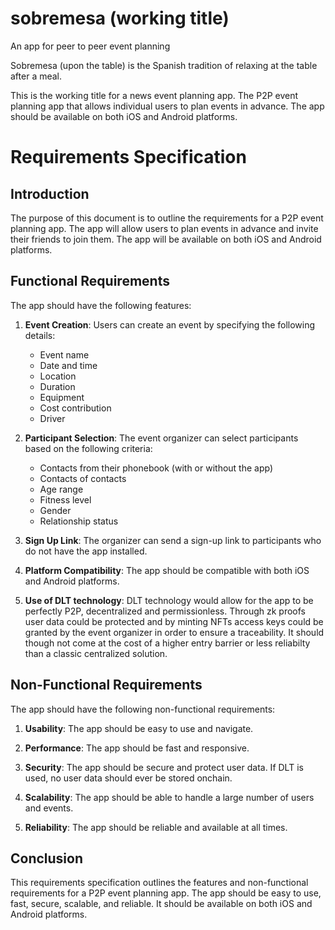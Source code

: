 # sobremesa (working title)
An app for peer to peer event planning

Sobremesa (upon the table)  is the Spanish tradition of relaxing at the table after a meal. 

This is the working title for a news event planning app. The P2P event planning app that allows individual users to plan events in advance. The app should be available on both iOS and Android platforms.

# Requirements Specification

## Introduction
The purpose of this document is to outline the requirements for a P2P event planning app. The app will allow users to plan events in advance and invite their friends to join them. The app will be available on both iOS and Android platforms.

## Functional Requirements
The app should have the following features:

1. **Event Creation**: Users can create an event by specifying the following details:
    - Event name
    - Date and time
    - Location
    - Duration
    - Equipment
    - Cost contribution
    - Driver

2. **Participant Selection**: The event organizer can select participants based on the following criteria:
    - Contacts from their phonebook (with or without the app)
    - Contacts of contacts
    - Age range
    - Fitness level
    - Gender
    - Relationship status

3. **Sign Up Link**: The organizer can send a sign-up link to participants who do not have the app installed.

4. **Platform Compatibility**: The app should be compatible with both iOS and Android platforms.
   
6. **Use of DLT technology**: DLT technology would allow for the app to be perfectly P2P, decentralized and permissionless. Through zk proofs user data could be protected and by minting NFTs access keys could be granted by the event organizer in order to ensure a traceability. It should though not come at the cost of a higher entry barrier or less reliabilty than a classic centralized solution. 

## Non-Functional Requirements
The app should have the following non-functional requirements:

1. **Usability**: The app should be easy to use and navigate.

2. **Performance**: The app should be fast and responsive.

3. **Security**: The app should be secure and protect user data. If DLT is used, no user data should ever be stored onchain.

4. **Scalability**: The app should be able to handle a large number of users and events.

5. **Reliability**: The app should be reliable and available at all times.

## Conclusion
This requirements specification outlines the features and non-functional requirements for a P2P event planning app. The app should be easy to use, fast, secure, scalable, and reliable. It should be available on both iOS and Android platforms.
